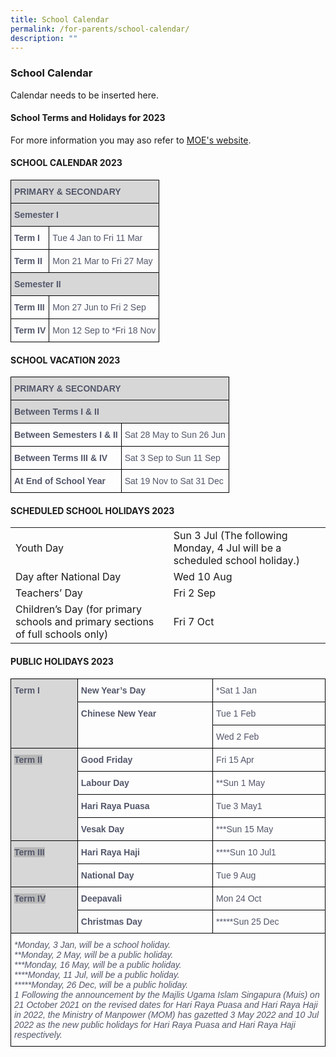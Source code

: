 ```yaml
---
title: School Calendar
permalink: /for-parents/school-calendar/
description: ""
---
```

### School Calendar

Calendar needs to be inserted here.

#### School Terms and Holidays for 2023

For more information you may aso refer to [MOE's website](https://www.moe.gov.sg/education/school-terms-and-important-dates).  

#### SCHOOL CALENDAR 2023

<table style="border-collapse:collapse;border-spacing:0" class="tg"><thead><tr><th style="background-color:rgba(0, 0, 0, 0.15);border-color:#000000;border-style:solid;border-width:1px;color:#53576A;font-family:Arial, sans-serif;font-size:14px;font-weight:bold;overflow:hidden;padding:10px 5px;text-align:left;vertical-align:top;word-break:normal" colspan="2"><span style="font-style:inherit">PRIMARY &amp; SECONDARY</span></th></tr></thead><tbody><tr><td style="background-color:rgba(0, 0, 0, 0.15);border-color:#000000;border-style:solid;border-width:1px;color:#53576A;font-family:Arial, sans-serif;font-size:14px;font-weight:bold;overflow:hidden;padding:10px 5px;text-align:left;vertical-align:top;word-break:normal" colspan="2">Semester I</td></tr><tr><td style="border-color:#000000;border-style:solid;border-width:1px;color:#53576A;font-family:Arial, sans-serif;font-size:14px;font-weight:bold;overflow:hidden;padding:10px 5px;text-align:left;vertical-align:top;word-break:normal"><span style="font-weight:700;font-style:inherit">Term I</span></td><td style="border-color:#000000;border-style:solid;border-width:1px;color:#53576A;font-family:Arial, sans-serif;font-size:14px;overflow:hidden;padding:10px 5px;text-align:left;vertical-align:top;word-break:normal"><span style="font-weight:inherit;font-style:inherit">Tue 4 Jan to Fri 11 Mar</span></td></tr><tr><td style="border-color:#000000;border-style:solid;border-width:1px;color:#53576A;font-family:Arial, sans-serif;font-size:14px;font-weight:bold;overflow:hidden;padding:10px 5px;text-align:left;vertical-align:top;word-break:normal"><span style="font-weight:700;font-style:inherit">Term II</span></td><td style="border-color:#000000;border-style:solid;border-width:1px;color:#53576A;font-family:Arial, sans-serif;font-size:14px;overflow:hidden;padding:10px 5px;text-align:left;vertical-align:top;word-break:normal"><span style="font-weight:inherit;font-style:inherit">Mon 21 Mar to Fri 27 May</span></td></tr><tr><td style="background-color:rgba(0, 0, 0, 0.15);border-color:#000000;border-style:solid;border-width:1px;color:#53576A;font-family:Arial, sans-serif;font-size:14px;font-weight:bold;overflow:hidden;padding:10px 5px;text-align:left;vertical-align:top;word-break:normal" colspan="2"><span style="font-weight:700;font-style:normal">Semester I</span>I</td></tr><tr><td style="border-color:#000000;border-style:solid;border-width:1px;color:#53576A;font-family:Arial, sans-serif;font-size:14px;font-weight:bold;overflow:hidden;padding:10px 5px;text-align:left;vertical-align:top;word-break:normal"><span style="font-weight:700;font-style:inherit">Term III</span></td><td style="border-color:#000000;border-style:solid;border-width:1px;color:#53576A;font-family:Arial, sans-serif;font-size:14px;overflow:hidden;padding:10px 5px;text-align:left;vertical-align:top;word-break:normal"><span style="font-weight:inherit;font-style:inherit">Mon 27 Jun to Fri 2 Sep</span></td></tr><tr><td style="border-color:#000000;border-style:solid;border-width:1px;color:#53576A;font-family:Arial, sans-serif;font-size:14px;font-weight:bold;overflow:hidden;padding:10px 5px;text-align:left;vertical-align:top;word-break:normal"><span style="font-weight:700;font-style:inherit">Term IV</span></td><td style="border-color:#000000;border-style:solid;border-width:1px;color:#53576A;font-family:Arial, sans-serif;font-size:14px;overflow:hidden;padding:10px 5px;text-align:left;vertical-align:top;word-break:normal"><span style="font-weight:inherit;font-style:inherit">Mon 12 Sep to *Fri 18 Nov</span></td></tr></tbody></table>
 
 
####  SCHOOL VACATION 2023

<table style="border-collapse:collapse;border-spacing:0" class="tg"><thead><tr><th style="background-color:rgba(0, 0, 0, 0.15);border-color:#000000;border-style:solid;border-width:1px;color:#53576A;font-family:Arial, sans-serif;font-size:14px;font-weight:bold;overflow:hidden;padding:10px 5px;text-align:left;vertical-align:top;word-break:normal" colspan="2"><span style="font-weight:700;font-style:normal">PRIMARY &amp; SECONDARY</span></th></tr></thead><tbody><tr><td style="background-color:rgba(0, 0, 0, 0.15);border-color:#000000;border-style:solid;border-width:1px;color:#53576A;font-family:Arial, sans-serif;font-size:14px;font-weight:bold;overflow:hidden;padding:10px 5px;text-align:left;vertical-align:top;word-break:normal" colspan="2"><span style="font-weight:700;font-style:inherit">Between Terms I &amp; II</span></td></tr><tr><td style="border-color:#000000;border-style:solid;border-width:1px;color:#53576A;font-family:Arial, sans-serif;font-size:14px;font-weight:bold;overflow:hidden;padding:10px 5px;text-align:left;vertical-align:top;word-break:normal"><span style="font-weight:700;font-style:inherit">Between Semesters I &amp; II</span></td><td style="border-color:#000000;border-style:solid;border-width:1px;color:#53576A;font-family:Arial, sans-serif;font-size:14px;overflow:hidden;padding:10px 5px;text-align:left;vertical-align:top;word-break:normal"><span style="font-weight:inherit;font-style:inherit">Sat 28 May to Sun 26 Jun</span></td></tr><tr><td style="border-color:black;border-style:solid;border-width:1px;color:#53576A;font-family:Arial, sans-serif;font-size:14px;font-weight:bold;overflow:hidden;padding:10px 5px;text-align:left;vertical-align:top;word-break:normal"><span style="font-weight:700;font-style:inherit">Between Terms III &amp; IV</span></td><td style="border-color:black;border-style:solid;border-width:1px;color:#53576A;font-family:Arial, sans-serif;font-size:14px;overflow:hidden;padding:10px 5px;text-align:left;vertical-align:top;word-break:normal"><span style="font-weight:inherit;font-style:inherit">Sat 3 Sep to Sun 11 Sep</span></td></tr><tr><td style="border-color:black;border-style:solid;border-width:1px;color:#53576A;font-family:Arial, sans-serif;font-size:14px;font-weight:bold;overflow:hidden;padding:10px 5px;text-align:left;vertical-align:top;word-break:normal"><span style="font-weight:700;font-style:inherit">At End of School Year</span></td><td style="border-color:black;border-style:solid;border-width:1px;color:#53576A;font-family:Arial, sans-serif;font-size:14px;overflow:hidden;padding:10px 5px;text-align:left;vertical-align:top;word-break:normal"><span style="font-weight:inherit;font-style:inherit">Sat 19 Nov to Sat 31 Dec</span></td></tr></tbody></table>

#### SCHEDULED SCHOOL HOLIDAYS 2023

|  |  |
|---|---|
| Youth Day | Sun 3 Jul (The following Monday, 4 Jul will be a scheduled school holiday.) |
| Day after National Day | Wed 10 Aug |
| Teachers’ Day | Fri 2 Sep |
| Children’s Day (for primary schools and primary sections of full schools only) | Fri 7 Oct |

#### PUBLIC HOLIDAYS 2023
 
 <table style="border-collapse:collapse;border-spacing:0" class="tg"><thead><tr><th style="background-color:rgba(0, 0, 0, 0.15);border-color:black;border-style:solid;border-width:1px;color:#53576A;font-family:Arial, sans-serif;font-size:14px;font-weight:bold;overflow:hidden;padding:10px 5px;text-align:left;vertical-align:top;word-break:normal" rowspan="3">Term I</th><th style="border-color:black;border-style:solid;border-width:1px;color:#53576A;font-family:Arial, sans-serif;font-size:14px;font-weight:bold;overflow:hidden;padding:10px 5px;text-align:left;vertical-align:top;word-break:normal"><span style="font-weight:700;font-style:inherit">New Year’s Day</span></th><th style="border-color:black;border-style:solid;border-width:1px;color:#53576A;font-family:Arial, sans-serif;font-size:14px;font-weight:normal;overflow:hidden;padding:10px 5px;text-align:left;vertical-align:top;word-break:normal"><span style="font-weight:inherit;font-style:inherit">*Sat 1 Jan</span></th></tr><tr><th style="border-color:black;border-style:solid;border-width:1px;color:#53576A;font-family:Arial, sans-serif;font-size:14px;font-weight:bold;overflow:hidden;padding:10px 5px;text-align:left;vertical-align:top;word-break:normal" rowspan="2"><span style="font-weight:700;font-style:inherit">Chinese New Year</span></th><th style="border-color:black;border-style:solid;border-width:1px;color:#53576A;font-family:Arial, sans-serif;font-size:14px;font-weight:normal;overflow:hidden;padding:10px 5px;text-align:left;vertical-align:top;word-break:normal"><span style="font-weight:inherit;font-style:inherit">Tue 1 Feb</span></th></tr><tr><th style="border-color:black;border-style:solid;border-width:1px;color:#53576A;font-family:Arial, sans-serif;font-size:14px;font-weight:normal;overflow:hidden;padding:10px 5px;text-align:left;vertical-align:top;word-break:normal"><span style="font-weight:inherit;font-style:inherit">Wed 2 Feb</span></th></tr></thead><tbody><tr><td style="background-color:rgba(0, 0, 0, 0.15);border-color:black;border-style:solid;border-width:1px;color:#53576A;font-family:Arial, sans-serif;font-size:14px;font-weight:bold;overflow:hidden;padding:10px 5px;text-align:left;vertical-align:top;word-break:normal" rowspan="4"><span style="font-style:inherit;background-color:rgba(0, 0, 0, 0.15)">Term II</span></td><td style="border-color:black;border-style:solid;border-width:1px;color:#53576A;font-family:Arial, sans-serif;font-size:14px;font-weight:bold;overflow:hidden;padding:10px 5px;text-align:left;vertical-align:top;word-break:normal"><span style="font-weight:700;font-style:inherit">Good Friday</span></td><td style="border-color:black;border-style:solid;border-width:1px;color:#53576A;font-family:Arial, sans-serif;font-size:14px;overflow:hidden;padding:10px 5px;text-align:left;vertical-align:top;word-break:normal"><span style="font-weight:inherit;font-style:inherit">Fri 15 Apr</span></td></tr><tr><td style="border-color:black;border-style:solid;border-width:1px;color:#53576A;font-family:Arial, sans-serif;font-size:14px;font-weight:bold;overflow:hidden;padding:10px 5px;text-align:left;vertical-align:top;word-break:normal"><span style="font-weight:700;font-style:inherit">Labour Day</span></td><td style="border-color:black;border-style:solid;border-width:1px;color:#53576A;font-family:Arial, sans-serif;font-size:14px;overflow:hidden;padding:10px 5px;text-align:left;vertical-align:top;word-break:normal"><span style="font-weight:inherit;font-style:inherit">**Sun 1 May</span></td></tr><tr><td style="border-color:black;border-style:solid;border-width:1px;color:#53576A;font-family:Arial, sans-serif;font-size:14px;font-weight:bold;overflow:hidden;padding:10px 5px;text-align:left;vertical-align:top;word-break:normal"><span style="font-weight:700;font-style:inherit">Hari Raya Puasa</span></td><td style="border-color:black;border-style:solid;border-width:1px;color:#53576A;font-family:Arial, sans-serif;font-size:14px;overflow:hidden;padding:10px 5px;text-align:left;vertical-align:top;word-break:normal"><span style="font-weight:inherit;font-style:inherit">Tue 3 May1</span></td></tr><tr><td style="border-color:black;border-style:solid;border-width:1px;color:#53576A;font-family:Arial, sans-serif;font-size:14px;font-weight:bold;overflow:hidden;padding:10px 5px;text-align:left;vertical-align:top;word-break:normal"><span style="font-weight:700;font-style:inherit">Vesak Day</span></td><td style="border-color:black;border-style:solid;border-width:1px;color:#53576A;font-family:Arial, sans-serif;font-size:14px;overflow:hidden;padding:10px 5px;text-align:left;vertical-align:top;word-break:normal"><span style="font-weight:inherit;font-style:inherit">***Sun 15 May</span></td></tr><tr><td style="background-color:rgba(0, 0, 0, 0.15);border-color:black;border-style:solid;border-width:1px;color:#53576A;font-family:Arial, sans-serif;font-size:14px;font-weight:bold;overflow:hidden;padding:10px 5px;text-align:left;vertical-align:top;word-break:normal" rowspan="2"><span style="font-style:inherit;background-color:rgba(0, 0, 0, 0.15)">Term III</span></td><td style="border-color:black;border-style:solid;border-width:1px;color:#53576A;font-family:Arial, sans-serif;font-size:14px;font-weight:bold;overflow:hidden;padding:10px 5px;text-align:left;vertical-align:top;word-break:normal"><span style="font-weight:700;font-style:inherit">Hari Raya Haji</span></td><td style="border-color:black;border-style:solid;border-width:1px;color:#53576A;font-family:Arial, sans-serif;font-size:14px;overflow:hidden;padding:10px 5px;text-align:left;vertical-align:top;word-break:normal"><span style="font-weight:inherit;font-style:inherit">****Sun 10 Jul1</span></td></tr><tr><td style="border-color:black;border-style:solid;border-width:1px;color:#53576A;font-family:Arial, sans-serif;font-size:14px;font-weight:bold;overflow:hidden;padding:10px 5px;text-align:left;vertical-align:top;word-break:normal"><span style="font-weight:700;font-style:inherit">National Day</span></td><td style="border-color:black;border-style:solid;border-width:1px;color:#53576A;font-family:Arial, sans-serif;font-size:14px;overflow:hidden;padding:10px 5px;text-align:left;vertical-align:top;word-break:normal"><span style="font-weight:inherit;font-style:inherit">Tue 9 Aug</span></td></tr><tr><td style="background-color:rgba(0, 0, 0, 0.15);border-color:black;border-style:solid;border-width:1px;color:#53576A;font-family:Arial, sans-serif;font-size:14px;font-weight:bold;overflow:hidden;padding:10px 5px;text-align:left;vertical-align:top;word-break:normal" rowspan="2"><span style="font-style:inherit;background-color:rgba(0, 0, 0, 0.15)">Term IV</span></td><td style="border-color:black;border-style:solid;border-width:1px;color:#53576A;font-family:Arial, sans-serif;font-size:14px;font-weight:bold;overflow:hidden;padding:10px 5px;text-align:left;vertical-align:top;word-break:normal"><span style="font-weight:700;font-style:inherit">Deepavali</span></td><td style="border-color:black;border-style:solid;border-width:1px;color:#53576A;font-family:Arial, sans-serif;font-size:14px;overflow:hidden;padding:10px 5px;text-align:left;vertical-align:top;word-break:normal"><span style="font-weight:inherit;font-style:inherit">Mon 24 Oct</span></td></tr><tr><td style="border-color:black;border-style:solid;border-width:1px;color:#53576A;font-family:Arial, sans-serif;font-size:14px;font-weight:bold;overflow:hidden;padding:10px 5px;text-align:left;vertical-align:top;word-break:normal"><span style="font-weight:700;font-style:inherit">Christmas Day</span></td><td style="border-color:black;border-style:solid;border-width:1px;color:#53576A;font-family:Arial, sans-serif;font-size:14px;overflow:hidden;padding:10px 5px;text-align:left;vertical-align:top;word-break:normal"><span style="font-weight:inherit;font-style:inherit">*****Sun 25 Dec</span></td></tr><tr><td style="border-color:black;border-style:solid;border-width:1px;color:#53576A;font-family:Arial, sans-serif;font-size:14px;font-style:italic;overflow:hidden;padding:10px 5px;text-align:left;vertical-align:top;word-break:normal" colspan="3"><span style="font-weight:inherit">*Monday, 3 Jan, will be a school holiday.</span><br><span style="font-weight:inherit">**Monday, 2 May, will be a public holiday.</span><br><span style="font-weight:inherit">***Monday, 16 May, will be a public holiday.</span><br><span style="font-weight:inherit">****Monday, 11 Jul, will be a public holiday.</span><br><span style="font-weight:inherit">*****Monday, 26 Dec, will be a public holiday.</span><br><span style="font-weight:inherit;font-style:inherit">1 Following the announcement by the Majlis Ugama Islam Singapura (Muis) on 21 October 2021 on the revised dates for Hari Raya Puasa and Hari Raya Haji in 2022, the Ministry of Manpower (MOM) has gazetted 3 May 2022 and 10 Jul 2022 as the new public holidays for Hari Raya Puasa and Hari Raya Haji respectively.</span></td></tr></tbody></table>